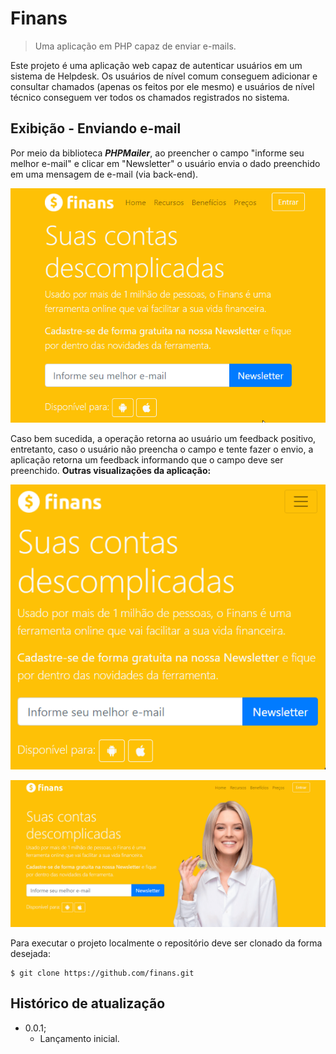 # Finans
> Uma aplicação em PHP capaz de enviar e-mails.

Este projeto é uma aplicação web capaz de autenticar usuários em um sistema de Helpdesk. Os usuários de nível comum conseguem adicionar e consultar chamados (apenas os feitos por ele mesmo) e usuários de nível técnico conseguem ver todos os chamados registrados no sistema.

## Exibição - Enviando e-mail

Por meio da biblioteca ***PHPMailer***, ao preencher o campo "informe seu melhor e-mail" e clicar em "Newsletter" o usuário envia o dado preenchido em uma mensagem de e-mail (via back-end).

![screenshoot 1](imagens/1.gif "Enviando e-mail via PHPMailer")

Caso bem sucedida, a operação retorna ao usuário um feedback positivo, entretanto, caso o usuário não preencha o campo e tente fazer o envio, a aplicação retorna um feedback informando que o campo deve ser preenchido. **Outras visualizações da aplicação:**

![screenshoot 1](imagens/2.gif "Exibição Mobile")

![screenshoot 1](imagens/3.gif "Exibição Desktop")

Para executar o projeto localmente o repositório deve ser clonado da forma desejada:
```
$ git clone https://github.com/finans.git
```

## Histórico de atualização 

* 0.0.1;
    * Lançamento inicial.